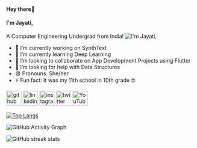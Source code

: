 ####                                                              Hey there👋
####                                                              I'm Jayati,
   A Computer Engineering Undergrad from India!
  ![I'm Jayati,](https://media.giphy.com/media/LMcB8XospGZO8UQq87/giphy.gif)



- 🔭 I’m currently working on SynthText 
- 🌱 I’m currently learning Deep Learning 
- 👯 I’m looking to collaborate on App Development Projects using Flutter 
- 🤔 I’m looking for help with Data Structures 
- 😄 Pronouns: She/her 
- ⚡ Fun fact: It was my 11th school in 10th grade 🤓 


[<img src='https://cdn.jsdelivr.net/npm/simple-icons@3.0.1/icons/github.svg' alt='github' height='40'>](https://github.com/jayatimishra)  [<img src='https://cdn.jsdelivr.net/npm/simple-icons@3.0.1/icons/linkedin.svg' alt='linkedin' height='40'>](https://www.linkedin.com/in/jayati-mishra-b1084a1bb/)  [<img src='https://cdn.jsdelivr.net/npm/simple-icons@3.0.1/icons/instagram.svg' alt='instagram' height='40'>](https://www.instagram.com/_jayatimishra_/)  [<img src='https://cdn.jsdelivr.net/npm/simple-icons@3.0.1/icons/twitter.svg' alt='twitter' height='40'>](https://twitter.com/HermGrange23)  [<img src='https://cdn.jsdelivr.net/npm/simple-icons@3.0.1/icons/youtube.svg' alt='YouTube' height='40'>](https://www.youtube.com/channel/vM6rCfGw-d3jcQFj5r35ZQ)  

[![Top Langs](https://github-readme-stats.vercel.app/api/top-langs/?username=jayatimishra)](https://github.com/anuraghazra/github-readme-stats)

![GitHub Activity Graph](https://activity-graph.herokuapp.com/graph?username=jayatimishra)  

![GitHub streak stats](https://github-readme-streak-stats.herokuapp.com/?user=jayatimishra)  


